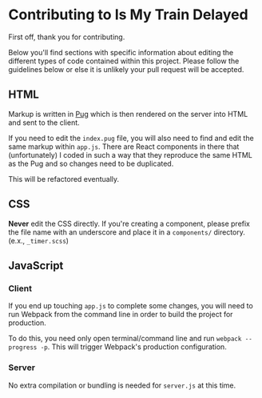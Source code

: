 # Contributing to Is My Train Delayed

First off, thank you for contributing.

Below you'll find sections with specific information about editing the different types of code contained within this project. Please follow the guidelines below or else it is unlikely your pull request will be accepted.

## HTML

Markup is written in [Pug](http://pugjs.org) which is then rendered on the server into HTML and sent to the client.

If you need to edit the `index.pug` file, you will also need to find and edit the same markup within `app.js`. There are React components in there that (unfortunately) I coded in such a way that they reproduce the same HTML as the Pug and so changes need to be duplicated.

This will be refactored eventually.

## CSS

**Never** edit the CSS directly. If you're creating a component, please prefix the file name with an underscore and place it in a `components/` directory. (e.x., `_timer.scss`)

## JavaScript

### Client

If you end up touching `app.js` to complete some changes, you will need to run Webpack from the command line in order to build the project for production.

To do this, you need only open terminal/command line and run `webpack --progress -p`. This will trigger Webpack's production configuration.

### Server

No extra compilation or bundling is needed for `server.js` at this time.